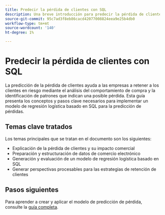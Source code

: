 ```yaml
---
title: Predecir la pérdida de clientes con SQL
description: Una breve introducción para predecir la pérdida de clientes mediante la regresión logística basada en SQL. Obtenga información acerca de la preparación de datos, la creación de modelos y la evaluación para optimizar las estrategias de retención de clientes. Este documento de marcador de posición le dirige a un recurso más completo en otra ubicación.
source-git-commit: 95c7ad3f8eb86cacd42077008824eea9e25b4db0
workflow-type: tm+mt
source-wordcount: '140'
ht-degree: 1%

---
```


# Predecir la pérdida de clientes con SQL

La predicción de la pérdida de clientes ayuda a las empresas a retener a los clientes en riesgo mediante el análisis del comportamiento de compra y la identificación de patrones que indican una posible pérdida. Esta guía presenta los conceptos y pasos clave necesarios para implementar un modelo de regresión logística basado en SQL para la predicción de pérdidas.

## Temas clave tratados

Los temas principales que se tratan en el documento son los siguientes:

- Explicación de la pérdida de clientes y su impacto comercial
- Preparación y estructuración de datos de comercio electrónico
- Generación y evaluación de un modelo de regresión logística basado en SQL
- Generar perspectivas procesables para las estrategias de retención de clientes

## Pasos siguientes

Para aprender a crear y aplicar el modelo de predicción de pérdida, consulte la [guía completa](../advanced-statistics/examples/predict-customer-churn.md).
